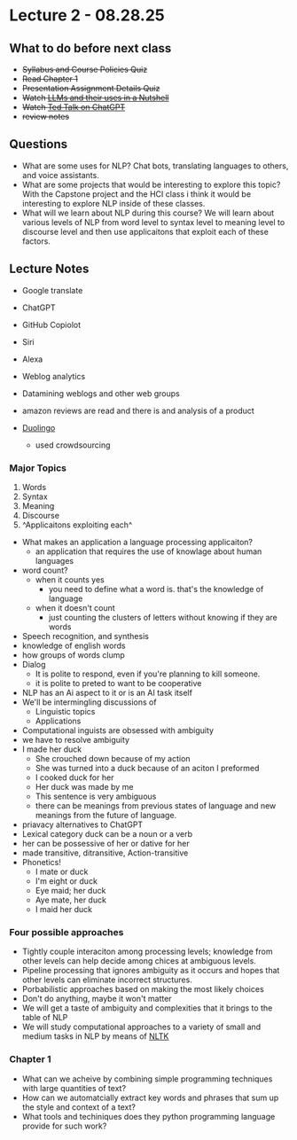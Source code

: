 # Lecture 2 - 08.28.25

## What to do before next class

- ~~Syllabus and Course Policies Quiz~~
- ~~Read Chapter 1~~
- ~~Presentation Assignment Details Quiz~~
- ~~Watch [LLMs and their uses in a Nutshell](file:///home/andrew/Videos/[1hr%20Talk]%20Intro%20to%20Large%20Language%20Models%20[zjkBMFhNj_g].webm)~~
- ~~Watch [Ted Talk on ChatGPT](file:///home/andrew/Videos/The%20Inside%20Story%20of%20ChatGPT%E2%80%99s%20Astonishing%20Potential%20%EF%BD%9C%20Greg%20Brockman%20%EF%BD%9C%20TED%20[C_78DM8fG6E].webm)~~
- ~~review notes~~


## Questions

- What are some uses for NLP?
Chat bots, translating languages to others, and voice assistants.
- What are some projects that would be interesting to explore this topic?
With the Capstone project and the HCI class i think it would be interesting to explore NLP inside of these classes.
- What will we learn about NLP during this course?
We will learn about various levels of NLP from word level to syntax level to meaning level to discourse level and then use applicaitons that exploit each of these factors.

## Lecture Notes

- Google translate
- ChatGPT
- GitHub Copiolot
- Siri
- Alexa

- Weblog analytics
- Datamining weblogs and other web groups
- amazon reviews are read and there is and analysis of a product
- [Duolingo](http://videolectures.net/aaai2012_von_ahn_duolingo/)
    - used crowdsourcing

### Major Topics
1. Words
1. Syntax
1. Meaning
1. Discourse
1. ^Applicaitons exploiting each^

- What makes an application a language processing applicaiton?
    - an application that requires the use of knowlage about human languages
- word count?
    - when it counts yes
        - you need to define what a word is. that's the knowledge of language
    - when it doesn't count
        - just counting the clusters of letters without knowing if they are words
- Speech recognition, and synthesis
- knowledge of english words
- how groups of words clump
- Dialog
    - It is polite to respond, even if you're planning to kill someone.
    - it is polite to preted to want to be cooperative
- NLP has an Ai aspect to it or is an AI task itself
- We'll be intermingling discussions of 
    - Linguistic topics
    - Applications
- Computational inguists are obsessed with ambiguity
- we have to resolve ambiguity
- I made her duck
    - She crouched down because of my action
    - She was turned into a duck because of an aciton I preformed
    - I cooked duck for her
    - Her duck was made by me
    - This sentence is very ambiguous
    - there can be meanings from previous states of language and new meanings from the future of language.
- priavacy alternatives to ChatGPT
- Lexical category duck can be a noun or a verb
- her can be possessive  of her or dative for her
- made transitive, ditransitive, Action-transitive
- Phonetics!
    - I mate or duck
    - I'm eight or duck
    - Eye maid; her duck
    - Aye mate, her duck
    - I maid her duck
### Four possible approaches

- Tightly couple interaciton among processing levels; knowledge from other levels can help decide among chices at ambiguous levels.
- Pipeline processing that ignores ambiguity as it occurs and hopes that other levels can eliminate incorrect structures.
- Porbabilistic approaches based on making the most likely choices
- Don't do anything, maybe it won't matter
- We will get a taste of ambiguity and complexities that it brings to the table of NLP
- We will study computational approaches to a variety of small and medium tasks in NLP by means of [NLTK](http://www.nltk.org/index.html)

### Chapter 1

- What can we acheive by combining simple programming techniques with large quantities of text?
- How can we automatcially extract key words and phrases that sum up the style and context of a text?
- What tools and techiniques does they python programming language provide for such work?



